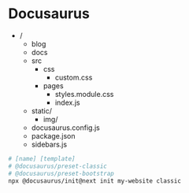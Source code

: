 # Docusaurus

* /
  * blog
  * docs
  * src
    * css
      * custom.css
    * pages
      * styles.module.css
      * index.js
  * static/
    * img/
  * docusaurus.config.js
  * package.json
  * sidebars.js


```bash
# [name] [template]
# @docusaurus/preset-classic
# @docusaurus/preset-bootstrap
npx @docusaurus/init@next init my-website classic
```
